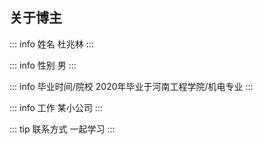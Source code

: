 ## 关于博主

::: info 姓名
杜兆林
:::

::: info 性别
男
:::

::: info 毕业时间/院校
2020年毕业于河南工程学院/机电专业
:::

::: info 工作
某小公司
:::


<script setup>
import ConcatComp from '../../components/concat.vue'
</script>
::: tip 联系方式
一起学习
<concat-comp />
:::